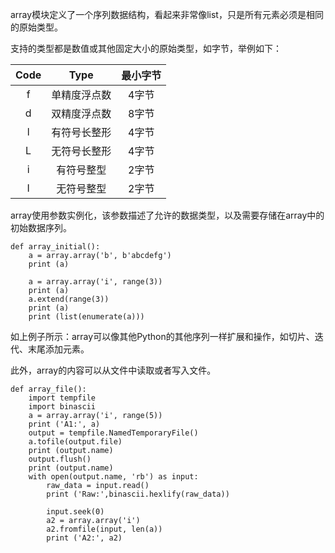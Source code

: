array模块定义了一个序列数据结构，看起来非常像list，只是所有元素必须是相同的原始类型。

支持的类型都是数值或其他固定大小的原始类型，如字节，举例如下：

|Code|Type|最小字节|
|:--:|:--:|:--:|
|f|单精度浮点数| 4字节|
|d|双精度浮点数| 8字节|
|l|有符号长整形| 4字节|
|L|无符号长整形| 4字节|
|i|有符号整型| 2字节|
|I|无符号整型| 2字节|

array使用参数实例化，该参数描述了允许的数据类型，以及需要存储在array中的初始数据序列。

```
def array_initial():
    a = array.array('b', b'abcdefg')
    print (a)

    a = array.array('i', range(3))
    print (a)
    a.extend(range(3))
    print (a)
    print (list(enumerate(a)))
```
如上例子所示：array可以像其他Python的其他序列一样扩展和操作，如切片、迭代、末尾添加元素。

此外，array的内容可以从文件中读取或者写入文件。

```
def array_file():
    import tempfile
    import binascii
    a = array.array('i', range(5))
    print ('A1:', a)
    output = tempfile.NamedTemporaryFile()
    a.tofile(output.file)
    print (output.name)
    output.flush()
    print (output.name)
    with open(output.name, 'rb') as input:
        raw_data = input.read()
        print ('Raw:',binascii.hexlify(raw_data))

        input.seek(0)
        a2 = array.array('i')
        a2.fromfile(input, len(a))
        print ('A2:', a2)
```



